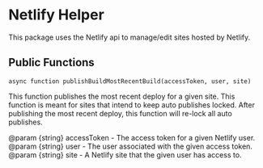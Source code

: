 # Netlify Helper

This package uses the Netlify api to manage/edit sites hosted by Netlify.

## Public Functions

```
async function publishBuildMostRecentBuild(accessToken, user, site)
```

This function publishes the most recent deploy for a given site.  This function is meant for
sites that intend to keep auto publishes locked.  After publishing the most recent
deploy, this function will re-lock all auto publishes.

@param {string} accessToken - The access token for a given Netlify user.  
@param {string} user - The user associated with the given access token.  
@param {string} site - A Netlify site that the given user has access to.  

